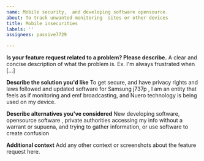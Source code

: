```yaml
---
name: Mobile security,  and developing software opensource.
about: To track unwanted monitoring  sites or other devices
title: Mobile insecurities
labels: ''
assignees: passive7729

---
```


**Is your feature request related to a problem? Please describe.**
A clear and concise description of what the problem is. Ex. I'm always frustrated when [...]

**Describe the solution you'd like**
To get secure,  and have privacy rights and laws followed  and updated software for Samsung j737p , I am an entity that feels as if monitoring and emf broadcasting, and Nuero technology is being used on my device. 

**Describe alternatives you've considered**
New developing software, opensource software , private authorities accessing my info without a warrant or supuena, and trying to gather information, or use software to create confusion

**Additional context**
Add any other context or screenshots about the feature request here.
